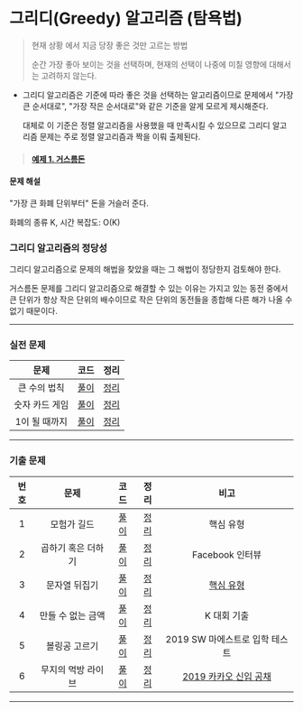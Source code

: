 # 그리디(Greedy) 알고리즘 (탐욕법)

> 현재 상황 에서 지금 당장 좋은 것만 고르는 방법
>
> 순간 가장 좋아 보이는 것을 선택하며, 현재의 선택이 나중에 미칠 영향에 대해서는 고려하지 않는다.

- 그리디 알고리즘은 기준에 따라 좋은 것을 선택하는 알고리즘이므로 문제에서 "가장 큰 순서대로", "가장 작은 순서대로"와 같은 기준을 알게 모르게 제시해준다.

  대체로 이 기준은 정렬 알고리즘을 사용했을 때 만족시킬 수 있으므로 그리디 알고리즘 문제는 주로 정렬 알고리즘과 짝을 이뤄 출제된다.

> #### [예제 1. 거스름돈](./example/ex2-1_거스름돈.py)

#### 문제 해설

"가장 큰 화폐 단위부터" 돈을 거슬러 준다.

화폐의 종류 K, 시간 복잡도: O(K)

### 그리디 알고리즘의 정당성

그리디 알고리즘으로 문제의 해법을 찾았을 때는 그 해법이 정당한지 검토해야 한다.

거스름돈 문제를 그리디 알고리즘으로 해결할 수 있는 이유는 가지고 있는 동전 중에서 큰 단위가 항상 작은 단위의 배수이므로 작은 단위의 동전들을 종합해 다른 해가 나올 수 없기 때문이다.

---

### 실전 문제

|      문제      |           코드           |             정리             |
| :------------: | :----------------------: | :--------------------------: |
|  큰 수의 법칙  | [풀이](./example/2-1.py) | [정리](./example/2-1_sol.md) |
| 숫자 카드 게임 | [풀이](./example/2-2.py) | [정리](./example/2-2_sol.md) |
| 1이 될 때까지  | [풀이](./example/2-3.py) | [정리](./example/2-3_sol.md) |

---

### 기출 문제

| 번호 |        문제        |         코드         |           정리           |                                           비고                                           |
| :--: | :----------------: | :------------------: | :----------------------: | :--------------------------------------------------------------------------------------: |
|  1   |    모험가 길드     | [풀이](./part3/1_sol.py) | [정리](./part3/1_sol.md) |                                        핵심 유형                                         |
|  2   | 곱하기 혹은 더하기 | [풀이](./part3/2_sol.py) | [정리](./part3/2_sol.md) |                                     Facebook 인터뷰                                      |
|  3   |   문자열 뒤집기    | [풀이](./part3/3_sol.py) | [정리](./part3/3_sol.md) |                    [핵심 유형](https://www.acmicpc.net/problem/1439)                     |
|  4   | 만들 수 없는 금액  | [풀이](./part3/4_sol.py) | [정리](./part3/4_sol.md) |                                       K 대회 기출                                        |
|  5   |   볼링공 고르기    | [풀이](./part3/5_sol.py) | [정리](./part3/5_sol.md) |                              2019 SW 마에스트로 입학 테스트                              |
|  6   | 무지의 먹방 라이브 | [풀이](./part3/6_sol.py) | [정리](./part3/6_sol.md) | [2019 카카오 신입 공채](https://school.programmers.co.kr/learn/courses/30/lessons/42891) |

---
